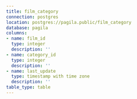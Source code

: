 ```yaml
---
title: film_category
connection: postgres
location: postgres://pagila.public/film_category
database: pagila
columns:
- name: film_id
  type: integer
  description: ''
- name: category_id
  type: integer
  description: ''
- name: last_update
  type: timestamp with time zone
  description: ''
table_type: table
---
```


